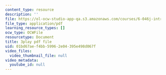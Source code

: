 ```yaml
---
content_type: resource
description: ''
file: https://ol-ocw-studio-app-qa.s3.amazonaws.com/courses/6-046j-introduction-to-algorithms-sma-5503-fall-2005/01bd67aef4bb59962e04395e498d067f_vK_q-C-kXhs.pdf
file_type: application/pdf
learning_resource_types: []
ocw_type: OCWFile
resourcetype: Document
title: 3play pdf file
uid: 01bd67ae-f4bb-5996-2e04-395e498d067f
video_files:
  video_thumbnail_file: null
video_metadata:
  youtube_id: null
---
```

